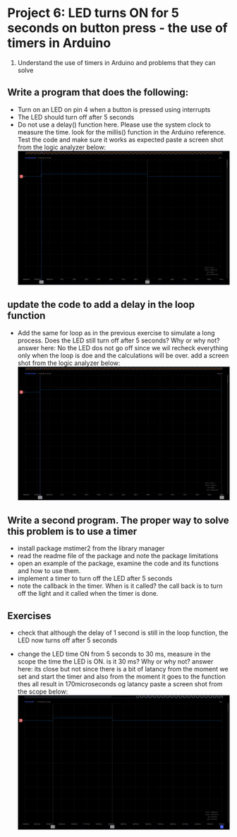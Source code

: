 # Project 6: LED turns ON for 5 seconds on button press - the use of timers in Arduino

1. Understand the use of timers in Arduino and problems that they can solve

## Write a program that does the following:
- Turn on an LED on pin 4 when a button is pressed using interrupts
- The LED should turn off after 5 seconds
- Do not use a delay() function here. Please use the system clock to measure the time. look for the millis() function in the Arduino reference.
Test the code and make sure it works as expected
paste a screen shot from the logic analyzer below:
![alt text](6_1.PNG) 
## update the code to add a delay in the loop function
- Add the same for loop as in the previous exercise to simulate a long process. Does the LED still turn off after 5 seconds? Why or why not?
answer here: No the LED dos not go off since we wil recheck everything only when the loop is doe and the calculations will be over.
add a screen shot from the logic analyzer below:
![alt text](6_2.PNG)
## Write a second program. The proper way to solve this problem is to use a timer
- install package mstimer2 from the library manager
- read the readme file of the package and note the package limitations
- open an example of the package, examine the code and its functions and how to use them.
- implement a timer to turn off the LED after 5 seconds
- note the callback in the timer. When is it called?
the call back is to turn off the light and it called when the timer is done.
## Exercises
- check that although the delay of 1 second is still in the loop function, the LED now turns off after 5 seconds

- change the LED time ON from 5 seconds to 30 ms, measure in the scope the time the LED is ON. is it 30 ms? Why or why not?
answer here: its close but not since there is a bit of latancy from the moment we set and start the timer and also from the moment it goes to the function thes all result in 170microseconds og latancy 
paste a screen shot from the scope below:
![alt text](6_3.PNG)